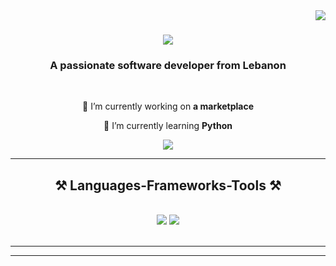 <img align="right" src="https://visitor-badge.laobi.icu/badge?page_id=salesp07.salesp07" />

<h1 align="center">
    <img src="https://readme-typing-svg.herokuapp.com/?font=Righteous&size=35&center=true&vCenter=true&width=500&height=70&duration=4000&lines=Hi+There!+👋;+I'm+Saleh+Ghalayini!;" />
</h1>

<h3 align="center">A passionate software developer from Lebanon</h3>

<br/>

<div align="center">
 
 🔭 I’m currently working on **a marketplace**
 
 🌱 I’m currently learning **Python**

 </div>
 
<div align="center"> 
  <a href="ghalayinisaleh9@gmail.com">
    <img src="https://img.shields.io/badge/Gmail-333333?style=for-the-badge&logo=gmail&logoColor=red" />
  </a>
</div>

 <hr/>
 
<h2 align="center">⚒️ Languages-Frameworks-Tools ⚒️</h2>
<br/>
<div align="center">
    <img src="https://skillicons.dev/icons?i=react,bootstrap,,html,css,vscode,github,,tailwind,," />
    <img src="https://skillicons.dev/icons?i=javascript,c,java" /><br>
</div>

<br/>
<hr/>

<hr/>

